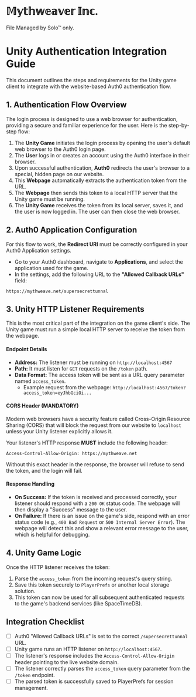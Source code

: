 ﻿# 𝕄𝕪𝕥𝕙𝕨𝕖𝕒𝕧𝕖𝕣 𝕀𝕟𝕔.

File Managed by Solo™ only.

# Unity Authentication Integration Guide

This document outlines the steps and requirements for the Unity game client to integrate with the website-based Auth0 authentication flow.

## 1. Authentication Flow Overview

The login process is designed to use a web browser for authentication, providing a secure and familiar experience for the user. Here is the step-by-step flow:

1.  The **Unity Game** initiates the login process by opening the user's default web browser to the Auth0 login page.
2.  The **User** logs in or creates an account using the Auth0 interface in their browser.
3.  Upon successful authentication, **Auth0** redirects the user's browser to a special, hidden page on our website.
4.  This **Webpage** automatically extracts the authentication token from the URL.
5.  The **Webpage** then sends this token to a local HTTP server that the Unity game must be running.
6.  The **Unity Game** receives the token from its local server, saves it, and the user is now logged in. The user can then close the web browser.

## 2. Auth0 Application Configuration

For this flow to work, the **Redirect URI** must be correctly configured in your Auth0 Application settings.

-   Go to your Auth0 dashboard, navigate to **Applications**, and select the application used for the game.
-   In the settings, add the following URL to the **"Allowed Callback URLs"** field:

```
https://mythweave.net/supersecrettunnal
```

## 3. Unity HTTP Listener Requirements

This is the most critical part of the integration on the game client's side. The Unity game must run a simple local HTTP server to receive the token from the webpage.

#### Endpoint Details
-   **Address:** The listener must be running on `http://localhost:4567`
-   **Path:** It must listen for `GET` requests on the `/token` path.
-   **Data Format:** The access token will be sent as a URL query parameter named `access_token`.
    -   Example request from the webpage: `http://localhost:4567/token?access_token=eyJhbGciOi...`

#### CORS Header (MANDATORY)
Modern web browsers have a security feature called Cross-Origin Resource Sharing (CORS) that will block the request from our website to `localhost` unless your Unity listener explicitly allows it.

Your listener's HTTP response **MUST** include the following header:

```
Access-Control-Allow-Origin: https://mythweave.net
```

Without this exact header in the response, the browser will refuse to send the token, and the login will fail.

#### Response Handling
-   **On Success:** If the token is received and processed correctly, your listener should respond with a `200 OK` status code. The webpage will then display a "Success" message to the user.
-   **On Failure:** If there is an issue on the game's side, respond with an error status code (e.g., `400 Bad Request` or `500 Internal Server Error`). The webpage will detect this and show a relevant error message to the user, which is helpful for debugging.

## 4. Unity Game Logic

Once the HTTP listener receives the token:
1.  Parse the `access_token` from the incoming request's query string.
2.  Save this token securely to `PlayerPrefs` or another local storage solution.
3.  This token can now be used for all subsequent authenticated requests to the game's backend services (like SpaceTimeDB).

## Integration Checklist
-   [ ] Auth0 "Allowed Callback URLs" is set to the correct `/supersecrettunnal` URL.
-   [ ] Unity game runs an HTTP listener on `http://localhost:4567`.
-   [ ] The listener's response includes the `Access-Control-Allow-Origin` header pointing to the live website domain.
-   [ ] The listener correctly parses the `access_token` query parameter from the `/token` endpoint.
-   [ ] The parsed token is successfully saved to PlayerPrefs for session management.